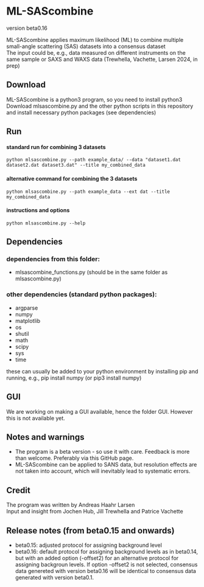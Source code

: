 # ML-SAScombine
version beta0.16

ML-SAScombine applies maximum likelihood (ML) to combine multiple small-angle scattering (SAS) datasets into a consensus dataset   
The input could be, e.g., data measured on different instruments on the same sample or SAXS and WAXS data (Trewhella, Vachette, Larsen 2024, in prep)   

## Download
ML-SAScombine is a python3 program, so you need to install python3    
Download mlsascombine.py and the other python scripts in this repository and install necessary python packages (see dependencies)      

## Run  

#### standard run for combining 3 datasets
```
python mlsascombine.py --path example_data/ --data "dataset1.dat dataset2.dat dataset3.dat" --title my_combined_data
```
#### alternative command for combining the 3 datasets
```
python mlsascombine.py --path example_data --ext dat --title my_combined_data
```
#### instructions and options
```
python mlsascombine.py --help
```
## Dependencies

### dependencies from this folder:     
* mlsascombine_functions.py
(should be in the same folder as mlsascombine.py)    

### other dependencies (standard python packages):   
* argparse     
* numpy    
* matplotlib    
* os    
* shutil    
* math    
* scipy
* sys
* time

these can usually be added to your python environment by installing pip and running, e.g., pip install numpy (or pip3 install numpy)    

## GUI
We are working on making a GUI available, hence the folder GUI. However this is not available yet. 

## Notes  and warnings
* The program is a beta version - so use it with care. Feedback is more than welcome. Preferably via this GitHub page.
* ML-SAScombine can be applied to SANS data, but resolution effects are not taken into account, which will inevitably lead to systematic errors.

## Credit
The program was written by Andreas Haahr Larsen   
Input and insight from Jochen Hub, Jill Trewhella and Patrice Vachette  

## Release notes (from beta0.15 and onwards)
* beta0.15:  adjusted protocol for assigning background level     
* beta0.16:  default protocol for assigning background levels as in beta0.14, but with an added option (-offset2) for an alternative protocol for assigning backgroun levels. If option -offset2 is not selected, consensus data genereted with version beta0.16 will be identical to consensus data generated with version beta0.1. 
